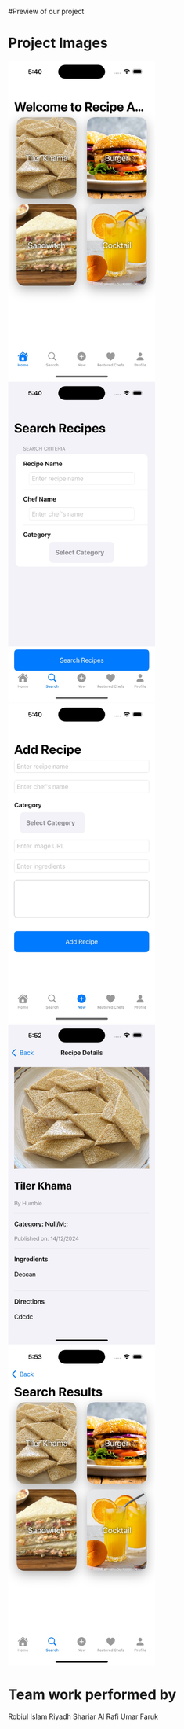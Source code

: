 #Preview of our project
# Project Images

<img src="IMG-20250115-WA0002.jpg" width="300">
<img src="IMG-20250115-WA0003.jpg" width="300">
<img src="IMG-20250115-WA0004.jpg" width="300">
<img src="IMG-20250115-WA0015.jpg" width="300">
<img src="IMG-20250115-WA0016.jpg" width="300">

# Team work performed by 
Robiul Islam Riyadh
Shariar Al Rafi
Umar Faruk
